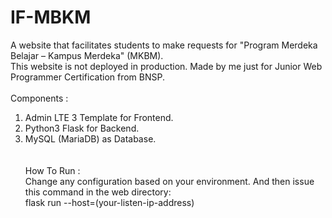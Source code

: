 # IF-MBKM

A website that facilitates students to make requests for "Program Merdeka Belajar – Kampus Merdeka" (MKBM).<br>
This website is not deployed in production. Made by me just for Junior Web Programmer Certification from BNSP.
<br><br>
Components : <br>
1. Admin LTE 3 Template for Frontend.<br>
2. Python3 Flask for Backend.<br>
3. MySQL (MariaDB) as Database.<br>
<br><br>
How To Run : <br>
Change any configuration based on your environment. And then issue this command in the web directory: <br>
flask run --host=(your-listen-ip-address)
